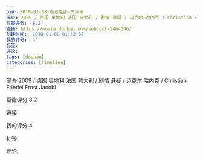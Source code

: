 ```yaml
---
pid: 2010-01-08-看过电影-白丝带
简介: 2009 / 德国 奥地利 法国 意大利 / 剧情 悬疑 / 迈克尔·哈内克 / Christian Friedel Ernst Jacobi
豆瓣评分: '8.2'
链接: https://movie.douban.com/subject/2464346/
创建时间: '2010-01-08 01:32:37'
我的评分: '4'
标签:
评论:
tags: [douban]
categories: [timeline]
---
```

简介:2009 / 德国 奥地利 法国 意大利 / 剧情 悬疑 / 迈克尔·哈内克 / Christian Friedel Ernst Jacobi

豆瓣评分:8.2

[链接](https://movie.douban.com/subject/2464346/)

我的评分:4

标签:

评论:

